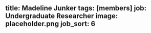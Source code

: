 title: Madeline Junker
tags: [members]
job: Undergraduate Researcher
image: placeholder.png
job_sort: 6
---
